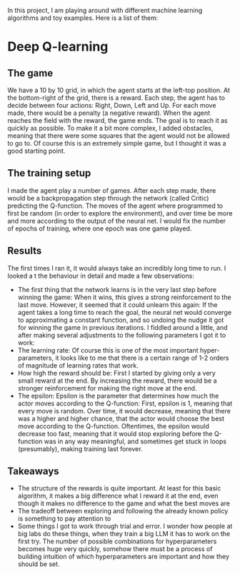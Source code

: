 In this project, I am playing around with different machine learning algorithms and toy examples. Here is a list of them:

# Deep Q-learning 

## The game
We have a 10 by 10 grid, in which the agent starts at the left-top position. At the bottom-right of the grid, there is a reward. 
Each step, the agent has to decide between four actions: Right, Down, Left and Up. For each move made, there would be a penalty (a negative reward). 
When the agent reaches the field with the reward, the game ends. The goal is to reach it as quickly as possible. To make it a bit more complex, I added
obstacles, meaning that there were some squares that the agent would not be allowed to go to. Of course this is an extremely simple game,
but I thought it was a good starting point. 

## The training setup
I made the agent play a number of games. After each step made, there would be 
a backpropagation step through the network (called Critic) predicting the Q-function. The moves of the agent where programmed to first be random (in order to explore the environment),
and over time be more and more according to the output of the neural net.
I would fix the number of epochs of training, where one epoch was one game played. 

## Results
The first times I ran it, it would always take an incredibly long time to run. I looked a t the behaviour in detail and made a few observations:
- The first thing that the network learns is in the very last step before winning the game: When it wins, this gives a strong reinforcement
to the last move. However, it seemed that it could unlearn this again: If the agent takes a long time to reach the goal, the neural net would
converge to approximating a constant function, and so undoing the nudge it got for winning the game in previous iterations. I fiddled around a little,
and after making several adjustments to the following parameters I got it to work:
- The learning rate: Of course this is one of the most important hyper-parameters, it looks like to me that there is a certain range of
1-2 orders of magnitude of learning rates that work.
- How high the reward should be: First I started by giving only a very small reward at the end. By increasing the reward, there would
be a stronger reinforcement for making the right move at the end.
- The epsilon: Epsilon is the parameter that determines how much the actor moves according to the Q-function: First, epsilon is 1, meaning
that every move is random. Over time, it would decrease, meaning that there was a higher and higher chance, that the actor would choose 
the best move according to the Q-function. Oftentimes, the epsilon would decrease too fast, meaning that it would stop exploring before
the Q-function was in any way meaningful, and sometimes get stuck in loops (presumably), making training last forever. 

## Takeaways
- The structure of the rewards is quite important. At least for this basic algorithm, it makes a big difference what I reward it at the end,
even though it makes no difference to the game and what the best moves are
- The tradeoff between exploring and following the already known policy is something to pay attention to
- Some things I got to work through trial and error. I wonder how people at big labs do these things, when they train a big LLM it has to 
work on the first try. The number of possible combinations for hyperparameters becomes huge very quickly, somehow there must be a process
of building intuition of which hyperparameters are important and how they should be set.
